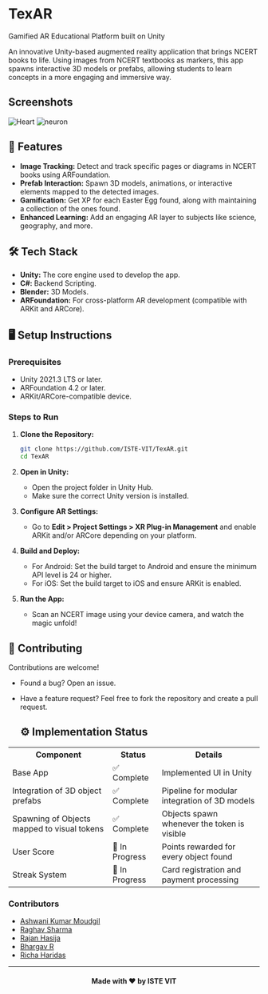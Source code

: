 # TexAR
 Gamified AR Educational Platform built on Unity

An innovative Unity-based augmented reality application that brings NCERT books to life. Using images from NCERT textbooks as markers, this app spawns interactive 3D models or prefabs, allowing students to learn concepts in a more engaging and immersive way.  

## Screenshots

![Heart](https://github.com/user-attachments/assets/6242b073-798c-4b04-a80c-5f3f4dd18c64)
![neuron](https://github.com/user-attachments/assets/900e1a14-8660-46d7-9556-fcfef438d8fa)


## 🎯 Features  
- **Image Tracking:** Detect and track specific pages or diagrams in NCERT books using ARFoundation.  
- **Prefab Interaction:** Spawn 3D models, animations, or interactive elements mapped to the detected images.  
- **Gamification:** Get XP for each Easter Egg found, along with maintaining a collection of the ones found. 
- **Enhanced Learning:** Add an engaging AR layer to subjects like science, geography, and more.  

## 🛠️ Tech Stack  
- **Unity:** The core engine used to develop the app.
-  **C#:** Backend Scripting.
-  **Blender:** 3D Models.   
- **ARFoundation:** For cross-platform AR development (compatible with ARKit and ARCore).  


## 🖥️ Setup Instructions  

### Prerequisites  
- Unity 2021.3 LTS or later.  
- ARFoundation 4.2 or later.  
- ARKit/ARCore-compatible device.  

### Steps to Run  
1. **Clone the Repository:**  
   ```bash  
   git clone https://github.com/ISTE-VIT/TexAR.git
   cd TexAR
   ```  

2. **Open in Unity:**  
   - Open the project folder in Unity Hub.  
   - Make sure the correct Unity version is installed.  

3. **Configure AR Settings:**  
   - Go to **Edit > Project Settings > XR Plug-in Management** and enable ARKit and/or ARCore depending on your platform.  

4. **Build and Deploy:**  
   - For Android: Set the build target to Android and ensure the minimum API level is 24 or higher.  
   - For iOS: Set the build target to iOS and ensure ARKit is enabled.  

5. **Run the App:**  
   - Scan an NCERT image using your device camera, and watch the magic unfold!  

## 🎨 Contributing  
Contributions are welcome!  
- Found a bug? Open an issue. 
- Have a feature request? Feel free to fork the repository and create a pull request.

  ## ⚙️ Implementation Status

<table>
  <tr>
    <th>Component</th>
    <th>Status</th>
    <th>Details</th>
  </tr>
  <tr>
    <td>Base App</td>
    <td>✅ Complete</td>
    <td>Implemented UI in Unity</td>
  </tr>
   <tr>
    <td>Integration of 3D object prefabs</td>
    <td>✅ Complete</td>
    <td>Pipeline for modular integration of 3D models</td>
  </tr>
  <tr>
    <td>Spawning of Objects mapped to visual tokens</td>
    <td>✅ Complete</td>
    <td>Objects spawn whenever the token is visible</td>
  </tr>
  <tr>
    <td>User Score</td>
    <td>🔄 In Progress</td>
    <td>Points rewarded for every object found</td>
  </tr>
  <tr>
    <td>Streak System</td>
    <td>🔄 In Progress</td>
    <td>Card registration and payment processing</td>
  </tr>
</table>


### Contributors

- [Ashwani Kumar Moudgil](https://github.com/Ashwani1330)
- [Raghav Sharma](https://github.com/rs0125)
- [Rajan Hasija](https://github.com/rajan0810)
- [Bhargav R](https://github.com/Bhargs24)
- [Richa Haridas](https://github.com/richa368)
---

<h4 align="center">Made with ❤️ by ISTE VIT </h4>
